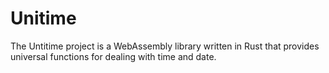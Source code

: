 # Unitime

The Untitime project is a WebAssembly library written in Rust that provides universal functions for dealing with time and date.